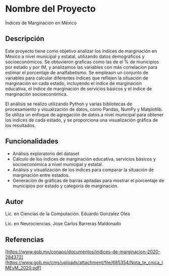 # Nombre del Proyecto

Índices de Marginación en México

## Descripción

Este proyecto tiene como objetivo analizar los índices de marginación en México a nivel municipal y estatal, utilizando datos demográficos y socioeconómicos. Se obtuvieron graficas como las de el % de municipios  por estado y por IM, y analizamos las variables con más correlacion para estimar el porcentaje de analfabetismo. Se empleaon un conjunto de variables para calcular diferentes índices que reflejen la situación de marginación en cada estado, incluyendo el índice de marginación educativa, el índice de marginación de servicios básicos y el índice de marginación socioeconómica. 

El análisis se realizo utilizando Python y varias bibliotecas de procesamiento y visualización de datos, como Pandas, NumPy y Matplotlib. Se utiliza un enfoque de agregación de datos a nivel municipal para obtener los índices de cada estado, y se proporciona una visualización gráfica de los resultados.

## Funcionalidades
- Análisis exploratorio del dataset
- Cálculo de los índices de marginación educativa, servicios básicos y socioeconómica a nivel municipal y estatal.
- Análisis y visualización de los índices para comparar la situación de marginación entre estados.
- Generación de gráficas de barras apiladas para mostrar el porcentaje de municipios por estado y categoría de marginación.

## Autor

Lic. en Ciencias de la Computación. Eduardo Gonzalez Olea

Lic. en Neurociencias. Jose Carlos Barreras Maldonado

## Referencias

[https://www.gob.mx/conapo/documentos/indices-de-marginacion-2020-284372]
[https://www.gob.mx/cms/uploads/attachment/file/685354/Nota_te_cnica_IMEyM_2020.pdf]
